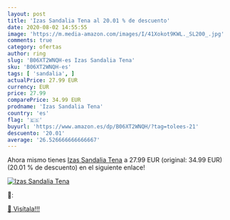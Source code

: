 ```yaml
---
layout: post
title: 'Izas Sandalia Tena al 20.01 % de descuento'
date: 2020-08-02 14:55:55
image: 'https://m.media-amazon.com/images/I/41Xokot9KWL._SL200_.jpg'
comments: true
category: ofertas
author: ring
slug: 'B06XT2WNQH-es Izas Sandalia Tena'
sku: 'B06XT2WNQH-es'
tags: [ 'sandalia', ]
actualPrice: 27.99 EUR
currency: EUR
price: 27.99
comparePrice: 34.99 EUR
prodname: 'Izas Sandalia Tena'
country: 'es'
flag: '🇪🇸'
buyurl: 'https://www.amazon.es/dp/B06XT2WNQH/?tag=tolees-21'
descuento: '20.01'
average: '26.526666666666667'
---
```


Ahora mismo tienes [Izas Sandalia Tena](https://www.amazon.es/dp/B06XT2WNQH/?tag=tolees-21) a 27.99 EUR (original: 34.99 EUR) (20.01 %  de descuento) en el siguiente enlace!

[![Izas Sandalia Tena](https://m.media-amazon.com/images/I/41Xokot9KWL._SL200_.jpg)](https://www.amazon.es/dp/B06XT2WNQH/?tag=tolees-21)

🔎:


[🛒 Visítala!!!](https://www.amazon.es/dp/B06XT2WNQH/?tag=tolees-21)
